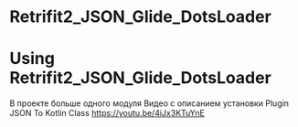 # Retrifit2_JSON_Glide_DotsLoader
# Using Retrifit2_JSON_Glide_DotsLoader
В проекте больше одного модуля
Видео с описанием установки Plugin JSON To Kotlin Class https://youtu.be/4iJx3KTuYnE
